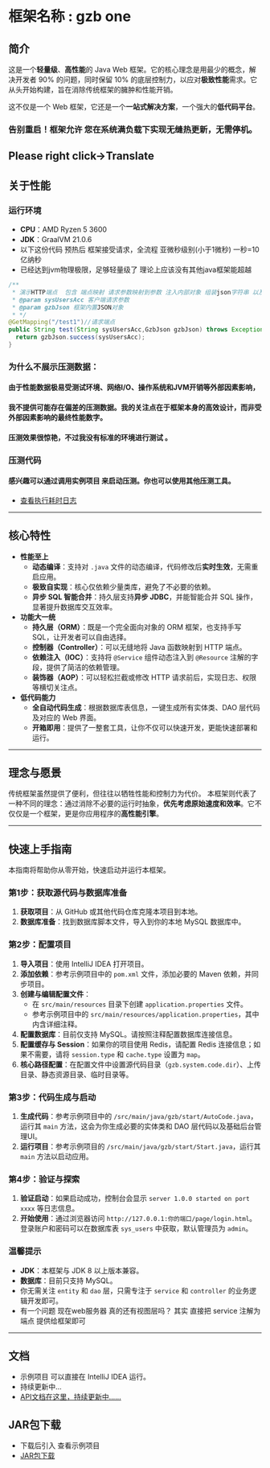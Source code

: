 # 框架名称 : gzb one
## 简介
这是一个**轻量级**、**高性能**的 Java Web 框架。它的核心理念是用最少的概念，解决开发者 90% 的问题，同时保留 10% 的底层控制力，以应对**极致性能**需求。它从头开始构建，旨在消除传统框架的臃肿和性能开销。

这不仅是一个 Web 框架，它还是一个**一站式解决方案**，一个强大的**低代码平台**。
### 告别重启！框架允许 您在系统满负载下实现无缝热更新，无需停机。

Please right click->Translate
---

## 关于性能
### 运行环境
* **CPU**：AMD Ryzen 5 3600
* **JDK**：GraalVM 21.0.6
* 以下这份代码 预热后 框架接受请求，全流程 亚微秒级别(小于1微秒) 一秒=10亿纳秒
* 已经达到jvm物理极限，足够轻量级了 理论上应该没有其他java框架能超越
```java
/**
 * 演示HTTP端点  包含 端点映射 请求参数映射到参数 注入内部对象 组装json字符串 以及判断是否 需要调用一系的组件
 * @param sysUsersAcc 客户端请求参数
 * @param gzbJson 框架内置JSON对象
 * */
@GetMapping("/test1")//请求端点
public String test(String sysUsersAcc,GzbJson gzbJson) throws Exception {
  return gzbJson.success(sysUsersAcc);
}
```
### 为什么不展示压测数据：
#### 由于性能数据极易受测试环境、网络I/O、操作系统和JVM开销等外部因素影响，
#### 我不提供可能存在偏差的压测数据。我的关注点在于框架本身的高效设计，而非受外部因素影响的最终性能数字。
#### 压测效果很惊艳，不过我没有标准的环境进行测试 。
### 压测代码
#### 感兴趣可以通过调用实例项目 来启动压测。你也可以使用其他压测工具。

* [查看执行耗时日志](执行耗时.md) 
---

## 核心特性
* **性能至上**
    * **动态编译**：支持对 `.java` 文件的动态编译，代码修改后**实时生效**，无需重启应用。
    * **极致自实现**：核心仅依赖少量类库，避免了不必要的依赖。
    * **异步 SQL 智能合并**：持久层支持**异步 JDBC**，并能智能合并 SQL 操作，显著提升数据库交互效率。
* **功能大一统**
    * **持久层（ORM）**：既是一个完全面向对象的 ORM 框架，也支持手写 SQL，让开发者可以自由选择。
    * **控制器（Controller）**：可以无缝地将 Java 函数映射到 HTTP 端点。
    * **依赖注入（IOC）**：支持将 `@Service` 组件动态注入到 `@Resource` 注解的字段，提供了简洁的依赖管理。
    * **装饰器（AOP）**：可以轻松拦截或修改 HTTP 请求前后，实现日志、权限等横切关注点。
* **低代码能力**
    * **全自动代码生成**：根据数据库表信息，一键生成所有实体类、DAO 层代码及对应的 Web 界面。
    * **开箱即用**：提供了一整套工具，让你不仅可以快速开发，更能快速部署和运行。

---

## 理念与愿景
传统框架虽然提供了便利，但往往以牺牲性能和控制力为代价。
本框架则代表了一种不同的理念：通过消除不必要的运行时抽象，**优先考虑原始速度和效率**。它不仅仅是一个框架，更是你应用程序的**高性能引擎**。

---

## 快速上手指南
本指南将帮助你从零开始，快速启动并运行本框架。

### 第1步：获取源代码与数据库准备
1.  **获取项目**：从 GitHub 或其他代码仓库克隆本项目到本地。
2.  **数据库准备**：找到数据库脚本文件，导入到你的本地 MySQL 数据库中。

### 第2步：配置项目
1.  **导入项目**：使用 IntelliJ IDEA 打开项目。
2.  **添加依赖**：参考示例项目中的 `pom.xml` 文件，添加必要的 Maven 依赖，并同步项目。
3.  **创建与编辑配置文件**：
    * 在 `src/main/resources` 目录下创建 `application.properties` 文件。
    * 参考示例项目中的 `src/main/resources/application.properties`，其中内含详细注释。
4.  **配置数据库**：目前仅支持 MySQL。请按照注释配置数据库连接信息。
5.  **配置缓存与 Session**：如果你的项目使用 Redis，请配置 Redis 连接信息；如果不需要，请将 `session.type` 和 `cache.type` 设置为 `map`。
6.  **核心路径配置**：在配置文件中设置源代码目录（`gzb.system.code.dir`）、上传目录、静态资源目录、临时目录等。

### 第3步：代码生成与启动
1.  **生成代码**：参考示例项目中的 `/src/main/java/gzb/start/AutoCode.java`，运行其 `main` 方法，这会为你生成必要的实体类和 DAO 层代码以及基础后台管理UI。
2.  **运行项目**：参考示例项目的 `/src/main/java/gzb/start/Start.java`，运行其 `main` 方法以启动应用。

### 第4步：验证与探索
1.  **验证启动**：如果启动成功，控制台会显示 `server 1.0.0 started on port xxxx` 等日志信息。
2.  **开始使用**：通过浏览器访问 `http://127.0.0.1:你的端口/page/login.html`。登录账户和密码可以在数据库表 `sys_users` 中获取，默认管理员为 `admin`。

### 温馨提示
* **JDK**：本框架与 JDK 8 以上版本兼容。
* **数据库**：目前只支持 MySQL。
* 你无需关注 `entity` 和 `dao` 层，只需专注于 `service` 和 `controller` 的业务逻辑开发即可。
* 有一个问题 现在web服务器 真的还有视图层吗？ 其实 直接把 service 注解为端点 提供给框架即可

---

## 文档
* 示例项目 可以直接在 IntelliJ IDEA 运行。
* 持续更新中...
* [API文档在这里，持续更新中......](doc.md)
## JAR包下载
* 下载后引入  查看示例项目
* [JAR包下载](frame.one-1.0.0-fat.jar)